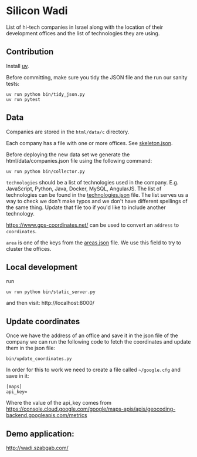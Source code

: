 # Silicon Wadi

List of hi-tech companies in Israel along with the location of their development offices
and the list of technologies they are using.

## Contribution

Install [uv](https://docs.astral.sh/uv/getting-started/installation/).

Before committing, make sure you tidy the JSON file and the run our sanity tests:

```
uv run python bin/tidy_json.py
uv run pytest
```

## Data

Companies are stored in the `html/data/c` directory.

Each company has a file with one or more offices. See [skeleton.json](html/data/skeleton.json).

Before deploying the new data set we generate the html/data/companies.json file using the following command:

```
uv run python bin/collector.py
```


`technologies` should be a list of technologies used in the company. E.g. JavaScript, Python, Java, Docker, MySQL, AngularJS.
The list of technologies can be found in the [technologies.json](html/data/technologies.json) file. The list serves us a way to check we don't make typos and we don't have different spellings of the same thing. Update that file too if you'd like to include another technology.

https://www.gps-coordinates.net/ can be used to convert an `address` to `coordinates`.

`area` is one of the keys from the [areas.json](html/data/areas.json) file. We use this field to try to cluster the offices.


## Local development

run

```
uv run python bin/static_server.py
```

and then visit: http://localhost:8000/

## Update coordinates

Once we have the address of an office and save it in the json file of the company we can run the following code to fetch
the coordinates and update them in the json file:

```
bin/update_coordinates.py
```

In order for this to work we need to create a file called `~/google.cfg` and save in it:

```
[maps]
api_key=
```

Where the value of the api_key comes from https://console.cloud.google.com/google/maps-apis/apis/geocoding-backend.googleapis.com/metrics


## Demo application:

http://wadi.szabgab.com/

